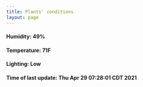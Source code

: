 ```yaml
---
title: Plants' conditions
layout: page
---
```



#### Humidity: 49%
#### Temperature: 71F
#### Lighting: Low
#### Time of last update: Thu Apr 29 07:28:01 CDT 2021
